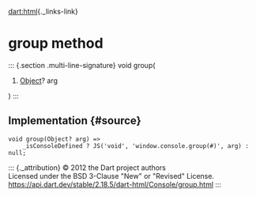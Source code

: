 [dart:html](../../dart-html/dart-html-library){._links-link}

group method
============

::: {.section .multi-line-signature}
void group(

1.  [Object](../../dart-core/object-class)? arg

)
:::

Implementation {#source}
--------------

``` {.language-dart data-language="dart"}
void group(Object? arg) =>
    _isConsoleDefined ? JS('void', 'window.console.group(#)', arg) : null;
```

::: {._attribution}
© 2012 the Dart project authors\
Licensed under the BSD 3-Clause \"New\" or \"Revised\" License.\
<https://api.dart.dev/stable/2.18.5/dart-html/Console/group.html>
:::
